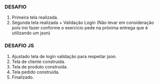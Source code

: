 ### DESAFIO
1. Primeira tela realizada.
2. Segunda tela realizada + Validação Login (Não levar em consideração pois irei fazer conforme o exercicio pede na próxima entrega que é utilizando um json)

### DESAFIO JS
1. Ajustado tela de login validação para respeitar json.
2. Tela de cliente construida.
3. Tela de produto construida.
4. Tela pedido construida.
5. Finalizado.